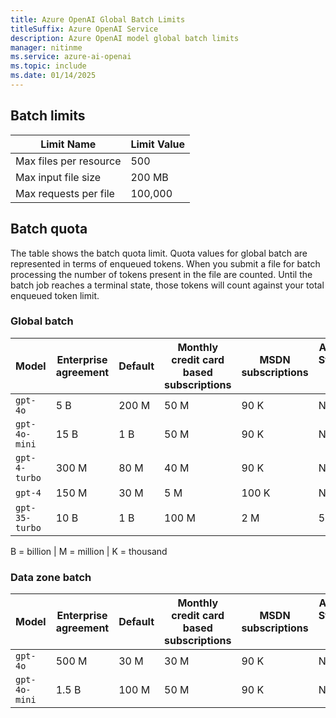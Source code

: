 ```yaml
---
title: Azure OpenAI Global Batch Limits
titleSuffix: Azure OpenAI Service
description: Azure OpenAI model global batch limits
manager: nitinme
ms.service: azure-ai-openai
ms.topic: include
ms.date: 01/14/2025
---
```


## Batch limits

| Limit Name | Limit Value |
|--|--|
| Max files per resource | 500 |
| Max input file size | 200 MB |
| Max requests per file | 100,000 |

## Batch quota

The table shows the batch quota limit. Quota values for global batch are represented in terms of enqueued tokens. When you submit a file for batch processing the number of tokens present in the file are counted. Until the batch job reaches a terminal state, those tokens will count against your  total enqueued token limit.

### Global batch

|Model|Enterprise agreement|Default| Monthly credit card based subscriptions | MSDN subscriptions | Azure for Students, Free Trials |
|---|---|---|---|---|---|
| `gpt-4o` | 5 B | 200 M | 50 M | 90 K | N/A|
| `gpt-4o-mini` | 15 B | 1 B | 50 M | 90 K | N/A |
| `gpt-4-turbo` | 300 M | 80 M | 40 M | 90 K | N/A |
| `gpt-4` | 150 M | 30 M | 5 M | 100 K | N/A |
| `gpt-35-turbo` | 10 B | 1 B | 100 M | 2 M | 50 K |

B = billion | M = million | K = thousand

### Data zone batch

|Model|Enterprise agreement|Default| Monthly credit card based subscriptions | MSDN subscriptions | Azure for Students, Free Trials |
|---|---|---|---|---|---|
| `gpt-4o` | 500 M | 30 M | 30 M | 90 K | N/A|
| `gpt-4o-mini` | 1.5 B | 100 M | 50 M | 90 K | N/A |
